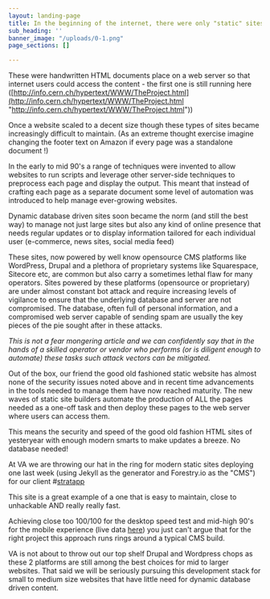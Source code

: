 ```yaml
---
layout: landing-page
title: In the beginning of the internet, there were only "static"​ sites.
sub_heading: ''
banner_image: "/uploads/0-1.png"
page_sections: []

---
```

These were handwritten HTML documents place on a web server so that internet users could access the content - the first one is still running here ([http://info.cern.ch/hypertext/WWW/TheProject.html](http://info.cern.ch/hypertext/WWW/TheProject.html "http://info.cern.ch/hypertext/WWW/TheProject.html"))

Once a website scaled to a decent size though these types of sites became increasingly difficult to maintain. (As an extreme thought exercise imagine changing the footer text on Amazon if every page was a standalone document !)

In the early to mid 90's a range of techniques were invented to allow websites to run scripts and leverage other server-side techniques to preprocess each page and display the output. This meant that instead of crafting each page as a separate document some level of automation was introduced to help manage ever-growing websites.

Dynamic database driven sites soon became the norm (and still the best way) to manage not just large sites but also any kind of online presence that needs regular updates or to display information tailored for each individual user (e-commerce, news sites, social media feed)

These sites, now powered by well know opensource CMS platforms like WordPress, Drupal and a plethora of proprietary systems like Squarespace, Sitecore etc, are common but also carry a sometimes lethal flaw for many operators. Sites powered by these platforms (opensource or proprietary) are under almost constant bot attack and require increasing levels of vigilance to ensure that the underlying database and server are not compromised. The database, often full of personal information, and a compromised web server capable of sending spam are usually the key pieces of the pie sought after in these attacks.

_This is not a fear mongering article and we can confidently say that in the hands of a skilled operator or vendor who performs (or is diligent enough to automate) these tasks such attack vectors can be mitigated._

Out of the box, our friend the good old fashioned static website has almost none of the security issues noted above and in recent time advancements in the tools needed to manage them have now reached maturity. The new waves of static site builders automate the production of ALL the pages needed as a one-off task and then deploy these pages to the web server where users can access them.

This means the security and speed of the good old fashion HTML sites of yesteryear with enough modern smarts to make updates a breeze. No database needed!

At VA we are throwing our hat in the ring for modern static sites deploying one last week (using Jekyll as the generator and Forestry.io as the "CMS") for our client #[stratapp](https://stratapp.ai/)

This site is a great example of a one that is easy to maintain, close to unhackable AND really really fast.

Achieving close too 100/100 for the desktop speed test and mid-high 90's for the mobile experience (live data [here](https://developers.google.com/speed/pagespeed/insights/?url=stratapp.ai&tab=desktop)) you just can't argue that for the right project this approach runs rings around a typical CMS build.

VA is not about to throw out our top shelf Drupal and Wordpress chops as these 2 platforms are still among the best choices for mid to larger websites. That said we will be seriously pursuing this development stack for small to medium size websites that have little need for dynamic database driven content.